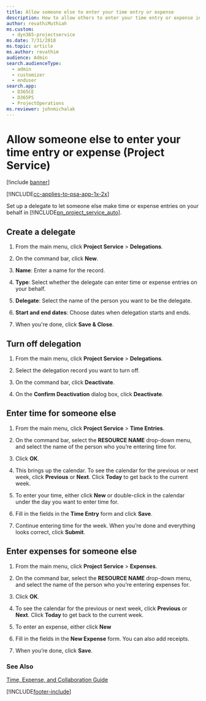 ```yaml
---
title: Allow someone else to enter your time entry or expense
description: How to allow others to enter your time entry or expense in Project Service
author: revathiMuthiah
ms.custom: 
  - dyn365-projectservice
ms.date: 7/31/2018
ms.topic: article
ms.author: revathim
audience: Admin
search.audienceType: 
  - admin
  - customizer
  - enduser
search.app: 
  - D365CE
  - D365PS
  - ProjectOperations
ms.reviewer: johnmichalak
---
```

# Allow someone else to enter your time entry or expense (Project Service)

[!include [banner](../includes/psa-now-project-operations.md)]

[!INCLUDE[cc-applies-to-psa-app-1x-2x](../includes/cc-applies-to-psa-app-1x-2x.md)]

Set up a delegate to let someone else make time or expense entries on your behalf in [!INCLUDE[pn_project_service_auto](../includes/pn-project-service-auto.md)].  
  
## Create a delegate  
  
1.  From the main menu, click **Project Service** > **Delegations**.  
  
2.  On the command bar, click **New**.  
  
3. **Name**: Enter a name for the record.  
  
4. **Type**: Select whether the delegate can enter time or expense entries on your behalf.  
  
5. **Delegate**: Select the name of the person you want to be the delegate.  
  
6. **Start and end dates**: Choose dates when delegation starts and ends.  
  
7.  When you're done, click **Save & Close**.  
  
## Turn off delegation  
  
1.  From the main menu, click **Project Service** > **Delegations**.  
  
2.  Select the delegation record you want to turn off.  
  
3.  On the command bar, click **Deactivate**.  
  
4.  On the **Confirm Deactivation** dialog box, click **Deactivate**.  
  
## Enter time for someone else  
  
1.  From the main menu, click **Project Service** > **Time Entries**.  
  
2.  On the command bar, select the **RESOURCE NAME** drop-down menu, and select the name of the person who you’re entering time for.  
  
3.  Click **OK**.  
  
4.  This brings up the calendar. To see the calendar for the previous or next week, click **Previous** or **Next**. Click **Today** to get back to the current week.  
  
5.  To enter your time, either click **New** or double-click in the calendar under the day you want to enter time for.  
  
6.  Fill in the fields in the **Time Entry** form and click **Save**.  
  
7.  Continue entering time for the week. When you’re done and everything looks correct, click **Submit**.  
  
## Enter expenses for someone else  
  
1.  From the main menu, click **Project Service** > **Expenses**.  
  
2.  On the command bar, select the **RESOURCE NAME** drop-down menu, and select the name of the person who you’re entering expenses for.  
  
3.  Click **OK**.  
  
4.  To see the calendar for the previous or next week, click **Previous** or **Next**. Click **Today** to get back to the current week.  
  
5.  To enter an expense, either click **New**  
  
6.  Fill in the fields in the **New Expense** form. You can also add receipts.  
  
7.  When you’re done, click **Save**.  
  
### See Also  
 [Time, Expense, and Collaboration Guide](../psa/time-expense-collaboration-guide.md)


[!INCLUDE[footer-include](../includes/footer-banner.md)]
